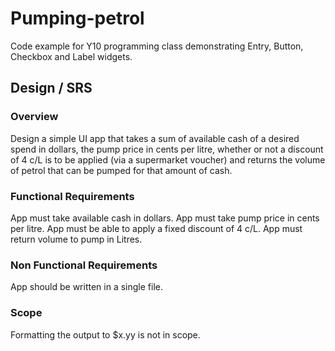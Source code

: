 # Pumping-petrol
Code example for Y10 programming class demonstrating Entry, Button, Checkbox and Label widgets.

## Design / SRS
### Overview
Design a simple UI app that takes a sum of available cash of a desired spend in dollars, the pump price in cents per litre, whether or not a discount of 4 c/L is to be applied (via a supermarket voucher) and returns the volume of petrol that can be pumped for that amount of cash.
### Functional Requirements
App must take available cash in dollars.
App must take pump price in cents per litre.
App must be able to apply a fixed discount of 4 c/L.
App must return volume to pump in Litres.
### Non Functional Requirements
App should be written in a single file.
### Scope
Formatting the output to $x.yy is not in scope.

